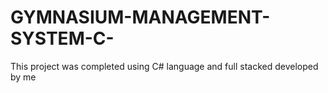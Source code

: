 # GYMNASIUM-MANAGEMENT-SYSTEM-C-
This project was completed using C# language and full stacked developed by me
